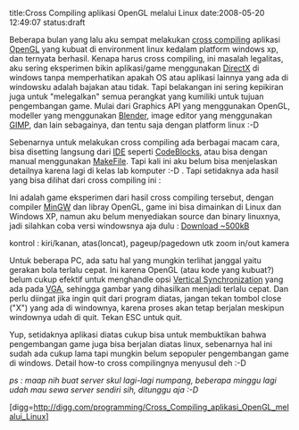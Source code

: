 title:Cross Compiling aplikasi OpenGL melalui Linux
date:2008-05-20 12:49:07
status:draft

Beberapa bulan yang lalu aku sempat melakukan <a href="http://en.wikipedia.org/wiki/Cross_compile">cross compiling</a> aplikasi <a href="http://en.wikipedia.org/wiki/Opengl">OpenGL</a> yang kubuat di environment linux kedalam platform windows xp, dan ternyata berhasil. Kenapa harus cross compiling, ini masalah legalitas, aku sering eksperimen bikin aplikasi/game menggunakan <a href="http://en.wikipedia.org/wiki/Directx">DirectX</a> di windows tanpa memperhatikan apakah OS atau aplikasi lainnya yang ada di windowsku adalah bajakan atau tidak. Tapi belakangan ini sering kepikiran juga untuk "melegalkan" semua perangkat yang kumiliki untuk tujuan pengembangan game. Mulai dari Graphics API yang menggunakan OpenGL, modeller yang menggunakan <a href="http://en.wikipedia.org/wiki/Blender_software">Blender</a>, image editor yang menggunakan <a href="http://en.wikipedia.org/wiki/GIMP">GIMP</a>, dan lain sebagainya, dan tentu saja dengan platform linux :-D<!--more-->

Sebenarnya untuk melakukan cross compiling ada berbagai macam cara, bisa disetting langsung dari <a href="http://en.wikipedia.org/wiki/Integrated_development_environment">IDE</a> seperti <a href="http://en.wikipedia.org/wiki/Codeblocks">CodeBlocks</a>, atau bisa dengan manual menggunakan <a href="http://en.wikipedia.org/wiki/Makefile">MakeFile</a>. Tapi kali ini aku belum bisa menjelaskan detailnya karena lagi di kelas lab komputer :-D . Tapi setidaknya ada hasil yang bisa dilihat dari cross compiling ini :
<img src="http://www.gamedevid.org/gallery/4806b48da8bb0.JPG" alt="" />
<img src="http://i247.photobucket.com/albums/gg153/kecebongsoft/tuing6.jpg" alt="" align="left" /><img src="http://i247.photobucket.com/albums/gg153/kecebongsoft/tuing7.jpg" alt="" />

Ini adalah game eksperimen dari hasil cross compiling tersebut, dengan compiler <a href="http://en.wikipedia.org/wiki/MinGW">MinGW</a> dan libray OpenGL, game ini bisa dimainkan di Linux dan Windows XP, namun aku belum menyediakan source dan binary linuxnya, jadi silahkan coba versi windowsnya aja dulu :
<a href="http://www.smka-smr.sch.id/cebong/tuingtuing.zip">Download ~500kB</a>

kontrol : kiri/kanan, atas(loncat), pageup/pagedown utk zoom in/out kamera

Untuk beberapa PC, ada satu hal yang mungkin terlihat janggal yaitu gerakan bola terlalu cepat. Ini karena OpenGL (atau kode yang kubuat?) belum cukup efektif untuk menghandle opsi <a href="http://en.wikipedia.org/wiki/Vsync">Vertical Synchronization</a> yang ada pada <a href="http://en.wikipedia.org/wiki/VGA">VGA</a>, sehingga gambar yang dihasilkan menjadi terlalu cepat. Dan perlu diingat jika ingin quit dari program diatas, jangan tekan tombol close ("X") yang ada di windownya, karena proses akan tetap berjalan meskipun windownya udah di quit. Tekan ESC untuk quit.

Yup, setidaknya aplikasi diatas cukup bisa untuk membuktikan bahwa pengembangan game juga bisa berjalan diatas linux, sebenarnya hal ini sudah ada cukup lama tapi mungkin belum sepopuler pengembangan game di windows. Detail how-to cross compilingnya menyusul deh :-D

<em>ps : maap nih buat server skul lagi-lagi numpang, beberapa minggu lagi udah mau sewa server sendiri sih, ditunggu aja :-D</em>

[digg=http://digg.com/programming/Cross_Compiling_aplikasi_OpenGL_melalui_Linux]